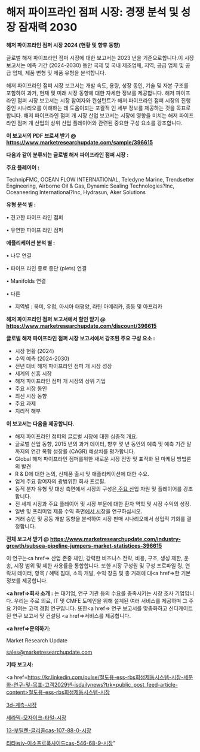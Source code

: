 # 해저 파이프라인 점퍼 시장: 경쟁 분석 및 성장 잠재력 2030

<strong>해저 파이프라인 점퍼 시장 2024 (현황 및 향후 동향)</strong>

글로벌 해저 파이프라인 점퍼 시장에 대한 보고서는 2023 년을 기준으로합니다.이 시장 보고서는 예측 기간 (2024-2030) 동안 국제 및 국내 제조업체, 지역, 공급 업체 및 공급 업체, 제품 변형 및 제품 유형을 분석합니다.

해저 파이프라인 점퍼 시장 보고서는 개발 속도, 용량, 성장 동인, 기술 및 자본 구조를 포함하여 과거, 현재 및 미래 시장 동향에 대한 자세한 정보를 제공합니다. 해저 파이프라인 점퍼 시장 보고서는 시장 참여자와 컨설턴트가 해저 파이프라인 점퍼 시장의 진행중인 시나리오를 이해하는 데 도움이되는 포괄적 인 세부 정보를 제공하는 것을 목표로합니다. 해저 파이프라인 점퍼 개 시장 산업 보고서는 시장에 영향을 미치는 해저 파이프라인 점퍼 개 산업의 상위 산업 플레이어와 관련된 중요한 구성 요소를 강조합니다.



<strong>이 보고서의 PDF 브로셔 받기 @ <a href=https://www.marketresearchupdate.com/sample/396615>https://www.marketresearchupdate.com/sample/396615</a></strong>



<strong>다음과 같이 분류되는 글로벌 해저 파이프라인 점퍼 시장 :</strong>



<strong>주요 플레이어 :</strong>

TechnipFMC, OCEAN FLOW INTERNATIONAL, Teledyne Marine, Trendsetter Engineering, Airborne Oil & Gas, Dynamic Sealing Technologies?Inc, Oceaneering International?Inc, Hydrasun, Aker Solutions



<strong>유형 분석 별 :</strong>

• 견고한 파이프 라인 점퍼

• 유연한 파이프 라인 점퍼



<strong>애플리케이션 분석 별 :</strong>

• 나무 연결

• 파이프 라인 종료 종단 (plets) 연결

• Manifolds 연결

• 다른

<ul>
  <li>지역별 : 북미, 유럽, 아시아 태평양, 라틴 아메리카, 중동 및 아프리카</li>
</ul>


<strong>해저 파이프라인 점퍼 보고서에서 할인 받기 @ <a href=https://www.marketresearchupdate.com/discount/396615>https://www.marketresearchupdate.com/discount/396615</a></strong>



<strong>글로벌 해저 파이프라인 점퍼 시장 보고서에서 강조된 주요 구성 요소 :</strong>
<ul>
  <li>시장 현황 (2024)</li>
  <li>수익 예측 (2024-2030)</li>
  <li>전년 대비 해저 파이프라인 점퍼 개 시장 성장</li>
  <li>세계의 신흥 시장</li>
  <li>해저 파이프라인 점퍼 개 시장의 상위 기업</li>
  <li>주요 시장 동인</li>
  <li>최신 시장 동향</li>
  <li>주요 과제</li>
  <li>지리적 해부</li>
</ul>


<strong>이 보고서는 다음을 제공합니다.</strong>
<ul>
  <li>해저 파이프라인 점퍼의 글로벌 시장에 대한 심층적 개요.</li>
  <li>글로벌 산업 동향, 2015 년의 과거 데이터, 향후 몇 년 동안의 예측 및 예측 기간 말까지의 연간 복합 성장률 (CAGR) 예상치를 평가합니다.</li>
  <li>Global 해저 파이프라인 점퍼를위한 새로운 시장 전망 및 표적화 된 마케팅 방법론의 발견</li>
  <li>R &amp; D에 대한 논의, 신제품 출시 및 애플리케이션에 대한 수요.</li>
  <li>업계 주요 참여자의 광범위한 회사 프로필.</li>
  <li>동적 분자 유형 및 대상 측면에서 시장의 구성은<a href=> 주요 산</a>업 자원 및 플레이어를 강조합니다.</li>
  <li>전 세계 시장과 주요 플레이어 및 시장 부문에 대한 환자 역학 및 시장 수익의 성장.</li>
  <li>일반 및 프리미엄 제품 수익 측면<a href=>에서 시</a>장을 연구하십시오.</li>
  <li>거래 승인 및 공동 개발 동향을 분석하여 시장 판매 시나리오에서 상업적 기회를 결정합니다.</li>
</ul>



<strong>전체 보고서 받기 @ <a href=https://www.marketresearchupdate.com/industry-growth/subsea-pipeline-jumpers-market-statistices-396615>https://www.marketresearchupdate.com/industry-growth/subsea-pipeline-jumpers-market-statistices-396615</a></strong>

이 연구는<a href=> 산업 존중</a> 체인, 강력한 비즈니스 전략, 비용, 구조, 생성 제한, 운송, 시장 범위 및 제한 사용률을 통합합니다. 또한 시장 구성원 및 구성 프로파일 링, 연락처 데이터, 항목 / 혜택 침대, 소득 개발, 수익 창출 및 총 거래에 대<a href=>한 기본 </a>정보를 제공합니다.



<strong><a href=>회사 소</a>개 :</strong>
는 대기업, 연구 기관 등의 수요를 충족시키는 시장 조사 기업입니다. 우리는 주로 의료, IT 및 CMFE 도메인을 위해 설계된 여러 서비스를 제공하며 그 주요 기여는 고객 경험 연구입니다. 또한<a href=> 연구 보</a>고서를 맞춤화하고 신디케이트 된 연구 보고서 및 컨설팅 <a href=>서비스</a>를 제공합니다.



<strong><a href=>문의하기:</a></strong>

Market Research Update

sales@marketresearchupdate.com



<strong>기타 보고서:</strong>

<a href=https://kr.linkedin.com/pulse/철도용-ess-rbs회생제동시스템-시장-세분화-연구-및-목표-고객2029년-isdailynews?trk=public_post_feed-article-content>철도용-ess-rbs회생제동시스템-시장</a>

<a href=https://www.linkedin.com/pulse/3d-계측-시장-현재-및-미래-성장-2029-survey-spotlight-pro-24-analysis-egyrf/>3d-계측-시장</a>

<a href=https://www.linkedin.com/pulse/세라믹-모자이크-타일-시장-동향-및-성장-전망-trend-tracking-tips-360-analysis-fpbtf/>세라믹-모자이크-타일-시장</a>

<a href=https://www.linkedin.com/pulse/13-부틸렌-글리콜cas-107-88-0-시장-동향-및-성장-전망-g1euf/>13-부틸렌-글리콜cas-107-88-0-시장</a>

<a href=https://www.linkedin.com/pulse/티타늄iv-이소프로폭사이드cas-546-68-9-시장-동향-및-성장-전망-3libc/>티타늄iv-이소프로폭사이드cas-546-68-9-시장</a>"
